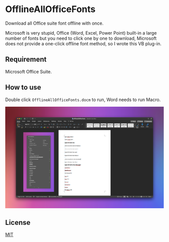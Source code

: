# OfflineAllOfficeFonts
Download all Office suite font offline with once.

Microsoft is very stupid, Office (Word, Excel, Power Point) built-in a large number of fonts but you need to click one by one to download, Microsoft does not provide a one-click offline font method, so I wrote this VB plug-in.

## Requirement
Microsoft Office Suite.

## How to use
Double click `OfflineAllOfficeFonts.docm` to run, Word needs to run Macro.

![image](image.png)

## License
[MIT](LICENSE)
